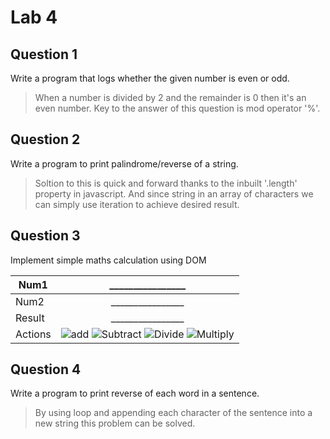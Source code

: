 # Lab 4

## Question 1
Write a program that logs whether the given number is even or odd.
> When a number is divided by 2 and the remainder is 0 then it's an even number. Key to the answer of this question is mod operator '%'.

## Question 2
Write a program to print palindrome/reverse of a string.
> Soltion to this is quick and forward thanks to the inbuilt '.length' property in javascript. And since string in an array of characters we can simply use iteration to achieve desired result.

## Question 3
Implement simple maths calculation using DOM

| Num1    | ________________
| ------- |:---------------------------------------------------------------------------------------------------------------------------------------------------------------------------------------------------------------------:|
| Num2    | ________________                                                                                                                                                                                                      |
| Result  | ________________                                                                                                                                                                                                      |
| Actions | ![add](https://img.shields.io/badge/-Add-blue) ![Subtract](https://img.shields.io/badge/-Subtract-blue) ![Divide](https://img.shields.io/badge/-Divide-blue) ![Multiply](https://img.shields.io/badge/-Multiply-blue) |


## Question 4
Write a program to print reverse of each word in a sentence.
> By using loop and appending each character of the sentence into a new string this problem can be solved. 
